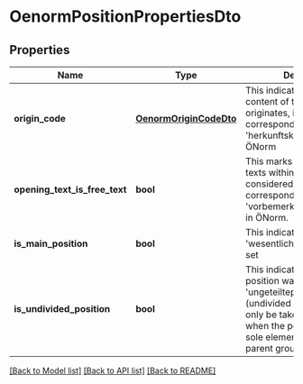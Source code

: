 # OenormPositionPropertiesDto

## Properties
Name | Type | Description | Notes
------------ | ------------- | ------------- | -------------
**origin_code** | [**OenormOriginCodeDto**](OenormOriginCodeDto.md) | This indicates where the content of this element originates, if set. It corresponds to &#39;herkunftskennzeichen&#39; in ÖNorm | 
**opening_text_is_free_text** | **bool** | This marks if the opening texts within this element are considered free text. It corresponds to &#39;vorbemerkungskennzeichen&#39; in ÖNorm. | 
**is_main_position** | **bool** | This indicates if the ÖNorm &#39;wesentliche position&#39; mark is set | 
**is_undivided_position** | **bool** | This indicates if the ÖNorm position was a &#39;ungeteilteposition&#39; (undivided position). This will only be taken into account when the position is also the sole element inside it&#39;s parent group | 

[[Back to Model list]](../README.md#documentation-for-models) [[Back to API list]](../README.md#documentation-for-api-endpoints) [[Back to README]](../README.md)


